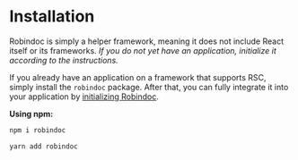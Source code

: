 # Installation

Robindoc is simply a helper framework, meaning it does not include React itself or its frameworks. _If you do not yet have an application, initialize it according to the instructions._

If you already have an application on a framework that supports RSC, simply install the `robindoc` package. After that, you can fully integrate it into your application by [initializing Robindoc](./03-initialization.md).

**Using npm:**

```bash switcher tab="npm"
npm i robindoc
```

```bash switcher tab="yarn"
yarn add robindoc
```
